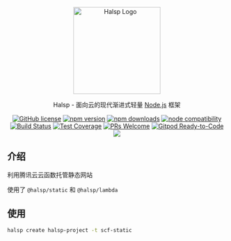<p align="center">
  <a href="https://halsp.org/" target="blank"><img src="https://halsp.org/images/logo.png" alt="Halsp Logo" width="200"/></a>
</p>

<p align="center">Halsp - 面向云的现代渐进式轻量 <a href="http://nodejs.org" target="_blank">Node.js</a> 框架</p>
<p align="center">
    <a href="https://github.com/halsp/core/blob/main/LICENSE" target="_blank"><img src="https://img.shields.io/badge/license-MIT-blue.svg" alt="GitHub license" /></a>
    <a href=""><img src="https://img.shields.io/npm/v/@halsp/core.svg" alt="npm version"></a>
    <a href=""><img src="https://badgen.net/npm/dt/@halsp/core" alt="npm downloads"></a>
    <a href="https://nodejs.org/en/about/releases/"><img src="https://img.shields.io/node/v/@halsp/core.svg" alt="node compatibility"></a>
    <a href="#"><img src="https://github.com/halsp/core/actions/workflows/test.yml/badge.svg?branch=main" alt="Build Status"></a>
    <a href="https://codecov.io/gh/halsp/core/branch/main"><img src="https://img.shields.io/codecov/c/github/halsp/core/main.svg" alt="Test Coverage"></a>
    <a href="https://github.com/halsp/core/pulls"><img src="https://img.shields.io/badge/PRs-welcome-brightgreen.svg" alt="PRs Welcome"></a>
    <a href="https://gitpod.io/#https://github.com/halsp/core"><img src="https://img.shields.io/badge/Gitpod-Ready--to--Code-blue?logo=gitpod" alt="Gitpod Ready-to-Code"></a>
    <a href="https://paypal.me/ihalwang" target="_blank"><img src="https://img.shields.io/badge/Donate-PayPal-ff3f59.svg"/></a>
</p>

## 介绍

利用腾讯云云函数托管静态网站

使用了 `@halsp/static` 和 `@halsp/lambda`

## 使用

```sh
halsp create halsp-project -t scf-static
```
